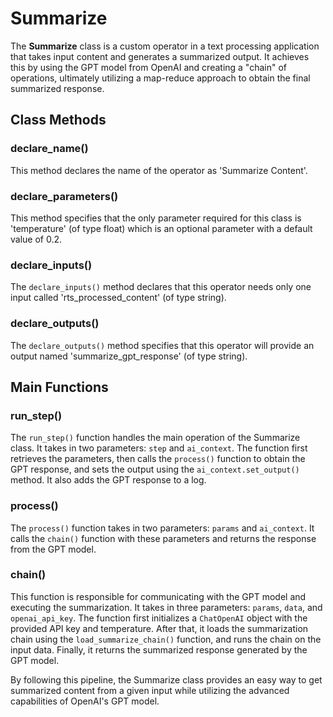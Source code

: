 # Summarize

The **Summarize** class is a custom operator in a text processing application that takes input content and generates a summarized output. It achieves this by using the GPT model from OpenAI and creating a "chain" of operations, ultimately utilizing a map-reduce approach to obtain the final summarized response.

## Class Methods

### declare_name()

This method declares the name of the operator as 'Summarize Content'.

### declare_parameters()

This method specifies that the only parameter required for this class is 'temperature' (of type float) which is an optional parameter with a default value of 0.2.

### declare_inputs()

The `declare_inputs()` method declares that this operator needs only one input called 'rts_processed_content' (of type string).

### declare_outputs()

The `declare_outputs()` method specifies that this operator will provide an output named 'summarize_gpt_response' (of type string).

## Main Functions

### run_step()

The `run_step()` function handles the main operation of the Summarize class. It takes in two parameters: `step` and `ai_context`. The function first retrieves the parameters, then calls the `process()` function to obtain the GPT response, and sets the output using the `ai_context.set_output()` method. It also adds the GPT response to a log.

### process()

The `process()` function takes in two parameters: `params` and `ai_context`. It calls the `chain()` function with these parameters and returns the response from the GPT model.

### chain()

This function is responsible for communicating with the GPT model and executing the summarization. It takes in three parameters: `params`, `data`, and `openai_api_key`. The function first initializes a `ChatOpenAI` object with the provided API key and temperature. After that, it loads the summarization chain using the `load_summarize_chain()` function, and runs the chain on the input data. Finally, it returns the summarized response generated by the GPT model.


By following this pipeline, the Summarize class provides an easy way to get summarized content from a given input while utilizing the advanced capabilities of OpenAI's GPT model.